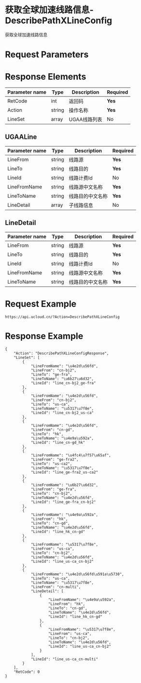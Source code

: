 # 获取全球加速线路信息-DescribePathXLineConfig

获取全球加速线路信息

# Request Parameters

# Response Elements
|Parameter name|Type|Description|Required|
|---|---|---|---|
|RetCode|int|返回码|**Yes**|
|Action|string|操作名称|**Yes**|
|LineSet|array|UGAA线路列表|No|

## UGAALine
|Parameter name|Type|Description|Required|
|---|---|---|---|
|LineFrom|string|线路源|**Yes**|
|LineTo|string|线路目的|**Yes**|
|LineId|string|线路计费Id|No|
|LineFromName|string|线路源中文名称|**Yes**|
|LineToName|string|线路目的中文名称|**Yes**|
|LineDetail|array|子线路信息|No|

## LineDetail
|Parameter name|Type|Description|Required|
|---|---|---|---|
|LineFrom|string|线路源|**Yes**|
|LineTo|string|线路目的|**Yes**|
|LineId|string|线路计费Id|No|
|LineFromName|string|线路源中文名称|**Yes**|
|LineToName|string|线路目的中文名称|**Yes**|

# Request Example
```
https://api.ucloud.cn/?Action=DescribePathXLineConfig
```

# Response Example
```
{
    "Action": "DescribePathXLineConfigResponse", 
    "LineSet": [
        {
            "LineFromName": "\u4e2d\u56fd", 
            "LineFrom": "cn-bj2", 
            "LineTo": "ge-fra", 
            "LineToName": "\u6b27\u6d32", 
            "LineId": "line_cn-bj2_ge-fra"
        }, 
        {
            "LineFromName": "\u4e2d\u56fd", 
            "LineFrom": "cn-bj2", 
            "LineTo": "us-ca", 
            "LineToName": "\u5317\u7f8e", 
            "LineId": "line_cn-bj2_us-ca"
        }, 
        {
            "LineFromName": "\u4e2d\u56fd", 
            "LineFrom": "cn-gd", 
            "LineTo": "hk", 
            "LineToName": "\u4e9a\u592a", 
            "LineId": "line_cn-gd_hk"
        }, 
        {
            "LineFromName": "\u4fc4\u7f57\u65af", 
            "LineFrom": "ge-fra2", 
            "LineTo": "us-ca2", 
            "LineToName": "\u5317\u7f8e", 
            "LineId": "line_ge-fra2_us-ca2"
        }, 
        {
            "LineFromName": "\u6b27\u6d32", 
            "LineFrom": "ge-fra", 
            "LineTo": "cn-bj2", 
            "LineToName": "\u4e2d\u56fd", 
            "LineId": "line_ge-fra_cn-bj2"
        }, 
        {
            "LineFromName": "\u4e9a\u592a", 
            "LineFrom": "hk", 
            "LineTo": "cn-gd", 
            "LineToName": "\u4e2d\u56fd", 
            "LineId": "line_hk_cn-gd"
        }, 
        {
            "LineFromName": "\u5317\u7f8e", 
            "LineFrom": "us-ca", 
            "LineTo": "cn-bj2", 
            "LineToName": "\u4e2d\u56fd", 
            "LineId": "line_us-ca_cn-bj2"
        }, 
        {
            "LineFromName": "\u4e2d\u56fd\u591a\u5730", 
            "LineTo": "us-ca", 
            "LineToName": "\u5317\u7f8e", 
            "LineFrom": "cn-multi", 
            "LineDetail": [
                {
                    "LineFromName": "\u4e9a\u592a", 
                    "LineFrom": "hk", 
                    "LineTo": "cn-gd", 
                    "LineToName": "\u4e2d\u56fd", 
                    "LineId": "line_hk_cn-gd"
                }, 
                {
                    "LineFromName": "\u5317\u7f8e", 
                    "LineFrom": "us-ca", 
                    "LineTo": "cn-bj2", 
                    "LineToName": "\u4e2d\u56fd", 
                    "LineId": "line_us-ca_cn-bj2"
                }
            ], 
            "LineId": "line_us-ca_cn-multi"
        }
    ], 
    "RetCode": 0
}
```

